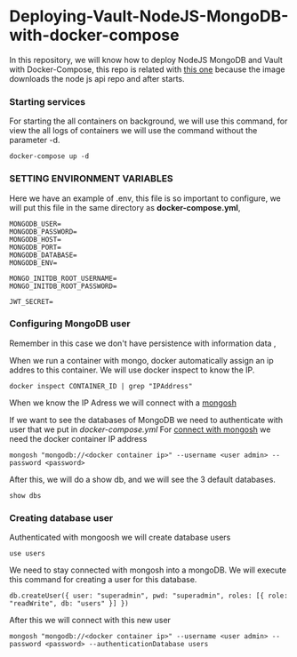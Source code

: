 # Deploying-Vault-NodeJS-MongoDB-with-docker-compose

In this repository, we will know how to deploy NodeJS MongoDB and Vault with Docker-Compose, this repo is related with [this one](https://github.com/Cybersecurity-Montilivi/Using-ExpressJS-with-Docker-MongoDB) because the image downloads the node js api repo and after starts. 

### Starting services

For starting the all containers on background, we will use this command, for view the all logs of containers we will use the command without the parameter -d.

~~~
docker-compose up -d
~~~

### SETTING ENVIRONMENT VARIABLES 

Here we have an example of .env, this file is so important to configure, we will put this file in the same directory as **docker-compose.yml**, 

~~~
MONGODB_USER=
MONGODB_PASSWORD=
MONGODB_HOST=
MONGODB_PORT=
MONGODB_DATABASE=
MONGODB_ENV=

MONGO_INITDB_ROOT_USERNAME=
MONGO_INITDB_ROOT_PASSWORD=

JWT_SECRET=
~~~

### Configuring MongoDB user
Remember in this case we don't have persistence with information data ,

When we run a container with mongo, docker automatically assign an ip addres to this container. We will use docker inspect to know the IP.

~~~~
docker inspect CONTAINER_ID | grep "IPAddress"
~~~~

When we know the IP Adress we will connect with a [mongosh](https://docs.mongodb.com/mongodb-shell/)

If we want to see the databases of MongoDB we need to authenticate with user that we put in *docker-compose.yml*
For [connect with mongosh](https://docs.mongodb.com/mongodb-shell/connect/#std-label-mdb-shell-connect) we need the docker container IP address

~~~~
mongosh "mongodb://<docker container ip>" --username <user admin> --password <password>
~~~~

After this, we will do a show db, and we will see the 3 default databases.

~~~
show dbs
~~~

### Creating database user
Authenticated with mongoosh we will create database users
~~~
use users
~~~

We need to stay connected with mongosh into a mongoDB. We will execute this command for creating a user for this database.

~~~~
db.createUser({ user: "superadmin", pwd: "superadmin", roles: [{ role: "readWrite", db: "users" }] })
~~~~

After this we will connect with this new user
~~~~
mongosh "mongodb://<docker container ip>" --username <user admin> --password <password> --authenticationDatabase users
~~~~